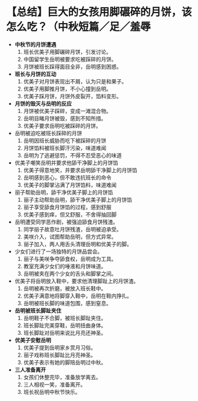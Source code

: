 # 【总结】巨大的女孩用脚碾碎的月饼，该怎么吃？（中秋短篇／足／羞辱

-   **中秋节的月饼遭遇**
    1.  班长优美子用脚碾碎月饼，引发讨论。
    2.  中国留学生岳明被要求吃被踩碎的月饼。
    3.  月饼被班长踩得面目全非，岳明感到困惑。
-   **班长与月饼的互动**
    1.  优美子对月饼表现出不屑，认为只是和果子。
    2.  优美子用脚推月饼，不小心撞到岳明。
    3.  优美子踩月饼，月饼外皮裂开，馅料变形。
-   **月饼的毁灭与岳明的反应**
    1.  月饼被优美子踩碎，变成一滩混合物。
    2.  岳明目睹月饼被毁，感到不知所措。
    3.  优美子要求岳明吃被踩碎的月饼。
-   岳明被迫吃被班长踩碎的月饼
    1.  岳明因班长威胁而吃下被踩碎的月饼
    2.  月饼馅料被班长脚汗污染，味道难闻
    3.  岳明为了逃避惩罚，不得不忍受恶心的味道
-   优美子嘲笑岳明并要求他舔干净脚上的月饼馅
    1.  优美子得意地笑，并要求岳明舔干净脚上的月饼馅
    2.  岳明感到恶心，但不敢违抗班长的命令
    3.  优美子的脚掌沾满了月饼馅料，味道难闻
-   丽子帮助岳明，舔干净优美子脚上的月饼馅
    1.  丽子主动帮助岳明，舔干净优美子脚上的月饼馅
    2.  丽子享受舔食月饼馅的过程，感到舒服
    3.  优美子感到痒，但又舒服，不舍得抽回脚
-   岳明遭受同学恶作剧，被强迫舔食月饼残渣。
    1.  同学丽子故意吐月饼残渣，岳明被迫承受。
    2.  美咲介入，试图帮助岳明，但方式异常。
    3.  丽子加入，两人用舌头清理岳明和优美子的脚。
-   少女们进行了一场独特的月饼品尝会。
    1.  丽子与美咲争夺舔食权，岳明成为工具。
    2.  教室充满少女们的唾液和月饼味道。
    3.  岳明被夹在两个少女的舌头和脚掌之间。
-   优美子将岳明放入鞋中，要求他清理脚趾上的月饼渣。
    1.  岳明被再次折磨，被放入班长鞋中。
    2.  优美子满意地将脚穿入鞋中，岳明在鞋内挣扎。
    3.  岳明被班长脚的味道包围，感到窒息。
-   **岳明被班长脚趾夹住**
    1.  岳明鞋子不合脚，被班长脚趾夹住。
    2.  班长脚趾完美穿鞋，岳明扭曲身体。
    3.  班长脚趾对岳明来说比月亮还神圣。
-   **优美子安慰岳明**
    1.  优美子提到岳明家乡赏月习俗。
    2.  丽子戏称班长脚趾比月亮神圣。
    3.  优美子表示有她的脚陪岳明过中秋。
-   **三人准备离开**
    1.  女孩们休整完毕，准备放学离去。
    2.  三人相视一笑，准备离开。
    3.  班长祝岳明中秋节快乐。